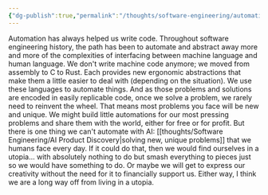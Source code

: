 ```yaml
---
{"dg-publish":true,"permalink":"/thoughts/software-engineering/automating-software-engineering/","tags":["blogged","refactored","ai","software-engineering"],"created":"2025-09-01T20:23:24.499+01:00","updated":"2025-09-01T21:38:26.653+01:00"}
---
```


Automation has always helped us write code. Throughout software engineering history, the path has been to automate and abstract away more and more of the complexities of interfacing between machine language and human language. We don't write machine code anymore; we moved from assembly to C to Rust. Each provides new ergonomic abstractions that make them a little easier to deal with (depending on the situation). We use these languages to automate things. And as those problems and solutions are encoded in easily replicable code, once we solve a problem, we rarely need to reinvent the wheel. That means most problems you face will be new and unique. 
We might build little automations for our most pressing problems and share them with the world, either for free or for profit. But there is one thing we can't automate with AI: [[thoughts/Software Engineering/AI Product Discovery\|solving new, unique problems]] that we humans face every day. If it could do that, then we would find ourselves in a utopia... with absolutely nothing to do but smash everything to pieces just so we would have something to do. Or maybe we will get to express our creativity without the need for it to financially support us. Either way, I think we are a long way off from living in a utopia.
